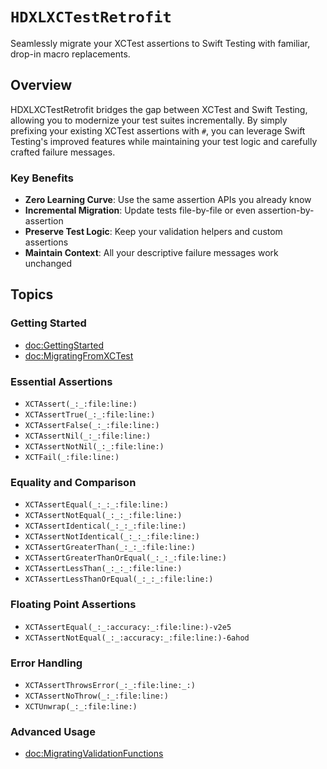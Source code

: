 # ``HDXLXCTestRetrofit``

Seamlessly migrate your XCTest assertions to Swift Testing with familiar, drop-in macro replacements.

## Overview

HDXLXCTestRetrofit bridges the gap between XCTest and Swift Testing, allowing you to modernize your test suites incrementally. By simply prefixing your existing XCTest assertions with `#`, you can leverage Swift Testing's improved features while maintaining your test logic and carefully crafted failure messages.

### Key Benefits

- **Zero Learning Curve**: Use the same assertion APIs you already know
- **Incremental Migration**: Update tests file-by-file or even assertion-by-assertion  
- **Preserve Test Logic**: Keep your validation helpers and custom assertions
- **Maintain Context**: All your descriptive failure messages work unchanged

## Topics

### Getting Started

- <doc:GettingStarted>
- <doc:MigratingFromXCTest>

### Essential Assertions

- ``XCTAssert(_:_:file:line:)``
- ``XCTAssertTrue(_:_:file:line:)``
- ``XCTAssertFalse(_:_:file:line:)``
- ``XCTAssertNil(_:_:file:line:)``
- ``XCTAssertNotNil(_:_:file:line:)``
- ``XCTFail(_:file:line:)``

### Equality and Comparison

- ``XCTAssertEqual(_:_:_:file:line:)``
- ``XCTAssertNotEqual(_:_:_:file:line:)``
- ``XCTAssertIdentical(_:_:_:file:line:)``
- ``XCTAssertNotIdentical(_:_:_:file:line:)``
- ``XCTAssertGreaterThan(_:_:_:file:line:)``
- ``XCTAssertGreaterThanOrEqual(_:_:_:file:line:)``
- ``XCTAssertLessThan(_:_:_:file:line:)``
- ``XCTAssertLessThanOrEqual(_:_:_:file:line:)``

### Floating Point Assertions

- ``XCTAssertEqual(_:_:accuracy:_:file:line:)-v2e5``
- ``XCTAssertNotEqual(_:_:accuracy:_:file:line:)-6ahod``

### Error Handling

- ``XCTAssertThrowsError(_:_:file:line:_:)``
- ``XCTAssertNoThrow(_:_:file:line:)``
- ``XCTUnwrap(_:_:file:line:)``

### Advanced Usage

- <doc:MigratingValidationFunctions>